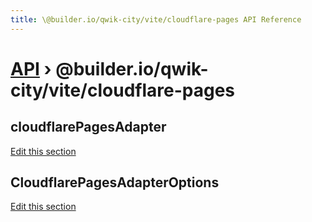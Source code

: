```yaml
---
title: \@builder.io/qwik-city/vite/cloudflare-pages API Reference
---
```


# [API](/api) &rsaquo; @builder.io/qwik-city/vite/cloudflare-pages

## cloudflarePagesAdapter

[Edit this section](https://github.com/QwikDev/qwik/tree/main/packages/qwik-city/src/adapters/cloudflare-pages/vite/index.ts)

## CloudflarePagesAdapterOptions

[Edit this section](https://github.com/QwikDev/qwik/tree/main/packages/qwik-city/src/adapters/cloudflare-pages/vite/index.ts)
